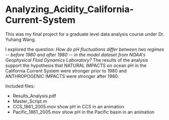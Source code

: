 # Analyzing_Acidity_California-Current-System

This was my final project for a graduate level data analysis course under Dr. Yuhang Wang. 

I explored the question: 
<i>How do pH fluctuations differ between two regimes -- before 1980 and after 1980 -- in the model dataset from NOAA's Geophysical Fluid Dynamics Laboratory? </i>
The results of the analysis support the hypothesis that NATURAL IMPACTS on ocean pH in the California Current System were stronger prior to 1980 and ANTHROPOGENIC IMPACTS were stronger after 1980. 

Included files: 
- Results_Analysis.pdf 
- Master_Script.m 
- CCS_1861_2005.mov show pH in CCS in an animation 
- Pacific_1861_2005.mov show pH in the Pacific basin in an animation
